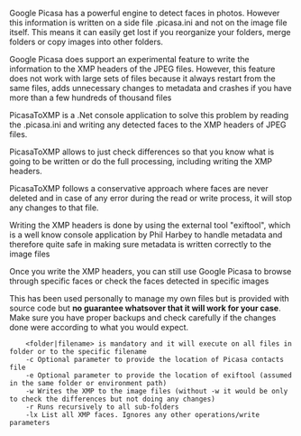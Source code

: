 Google Picasa has a powerful engine to detect faces in photos. However this information is written on a side file .picasa.ini and not on the image file itself. This means it can easily get lost if you reorganize your folders, merge folders or copy images into other folders.

Google Picasa does support an experimental feature to write the information to the XMP headers of the JPEG files. However, this feature does not work with large sets of files because it always restart from the same files, adds unnecessary changes to metadata and crashes if you have more than a few hundreds of thousand files

PicasaToXMP is a .Net console application to solve this problem by reading the .picasa.ini and writing any detected faces to the XMP headers of JPEG files.

PicasaToXMP allows to just check differences so that you know what is going to be written or do the full processing, including writing the XMP headers.

PicasaToXMP follows a conservative approach where faces are never deleted and in case of any error during the read or write process, it will stop any changes to that file.

Writing the XMP headers is done by using the external tool "exiftool", which is a well know console application by Phil Harbey to handle metadata and therefore quite safe in making sure metadata is written correctly to the image files

Once you write the XMP headers, you can still use Google Picasa to browse through specific faces or check the faces detected in specific images

This has been used personally to manage my own files but is provided with source code but **no guarantee whatsover that it will work for your case**. Make sure you have proper backups and check carefully if the changes done were according to what you would expect.

        <folder|filename> is mandatory and it will execute on all files in folder or to the specific filename
        -c Optional parameter to provide the location of Picasa contacts file
        -e Optional parameter to provide the location of exiftool (assumed in the same folder or environment path)
        -w Writes the XMP to the image files (without -w it would be only to check the differences but not doing any changes)
        -r Runs recursively to all sub-folders
        -lx List all XMP faces. Ignores any other operations/write parameters

